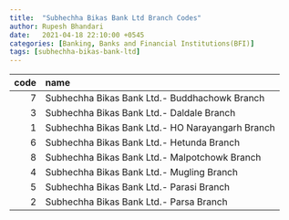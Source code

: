 ```yaml
---
title:  "Subhechha Bikas Bank Ltd Branch Codes"
author: Rupesh Bhandari
date:   2021-04-18 22:10:00 +0545
categories: [Banking, Banks and Financial Institutions(BFI)]
tags: [subhechha-bikas-bank-ltd]
---
```


|   code | name                                             |
|-------:|:-------------------------------------------------|
|      7 | Subhechha Bikas Bank Ltd.- Buddhachowk Branch    |
|      3 | Subhechha Bikas Bank Ltd.- Daldale Branch        |
|      1 | Subhechha Bikas Bank Ltd.- HO Narayangarh Branch |
|      6 | Subhechha Bikas Bank Ltd.- Hetunda Branch        |
|      8 | Subhechha Bikas Bank Ltd.- Malpotchowk Branch    |
|      4 | Subhechha Bikas Bank Ltd.- Mugling Branch        |
|      5 | Subhechha Bikas Bank Ltd.- Parasi Branch         |
|      2 | Subhechha Bikas Bank Ltd.- Parsa Branch          |